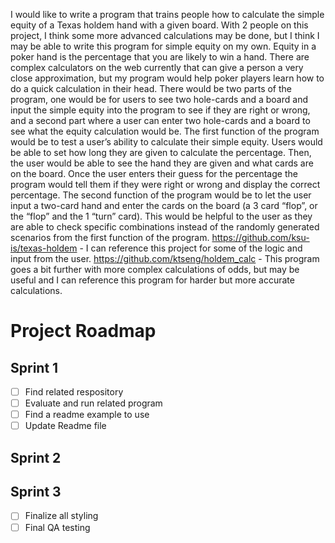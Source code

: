 I would like to write a program that trains people how to calculate the simple equity of a Texas holdem hand with a given board. With 2 people on this project, I think some more advanced calculations may be done, but I think I may be able to write this program for simple equity on my own. Equity in a poker hand is the percentage that you are likely to win a hand. There are complex calculators on the web currently that can give a person a very close approximation, but my program would help poker players learn how to do a quick calculation in their head. There would be two parts of the program, one would be for users to see two hole-cards and a board and input the simple equity into the program to see if they are right or wrong, and a second part where a user can enter two hole-cards and a board to see what the equity calculation would be. The first function of the program would be to test a user’s ability to calculate their simple equity. Users would be able to set how long they are given to calculate the percentage. Then, the user would be able to see the hand they are given and what cards are on the board. Once the user enters their guess for the percentage the program would tell them if they were right or wrong and display the correct percentage. The second function of the program would be to let the user input a two-card hand and enter the cards on the board (a 3 card “flop”, or the “flop” and the 1 “turn” card). This would be helpful to the user as they are able to check specific combinations instead of the randomly generated scenarios from the first function of the program. https://github.com/ksu-is/texas-holdem - I can reference this project for some of the logic and input from the user. https://github.com/ktseng/holdem_calc - This program goes a bit further with more complex calculations of odds, but may be useful and I can reference this program for harder but more accurate calculations.
# Project Roadmap

## Sprint 1
- [ ] Find related respository
- [ ] Evaluate and run related program
- [ ] Find a readme example to use
- [ ] Update Readme file

## Sprint 2


## Sprint 3

- [ ] Finalize all styling
- [ ] Final QA testing